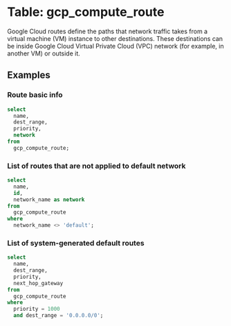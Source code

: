 # Table:  gcp_compute_route

Google Cloud routes define the paths that network traffic takes from a virtual machine (VM) instance to other destinations. These destinations can be inside Google Cloud Virtual Private Cloud (VPC) network (for example, in another VM) or outside it.

## Examples

### Route basic info

```sql
select
  name,
  dest_range,
  priority,
  network
from
  gcp_compute_route;
```


### List of routes that are not applied to default network

```sql
select
  name,
  id,
  network_name as network
from
  gcp_compute_route
where
  network_name <> 'default';
```


### List of system-generated default routes

```sql
select
  name,
  dest_range,
  priority,
  next_hop_gateway
from
  gcp_compute_route
where
  priority = 1000
  and dest_range = '0.0.0.0/0';
```
